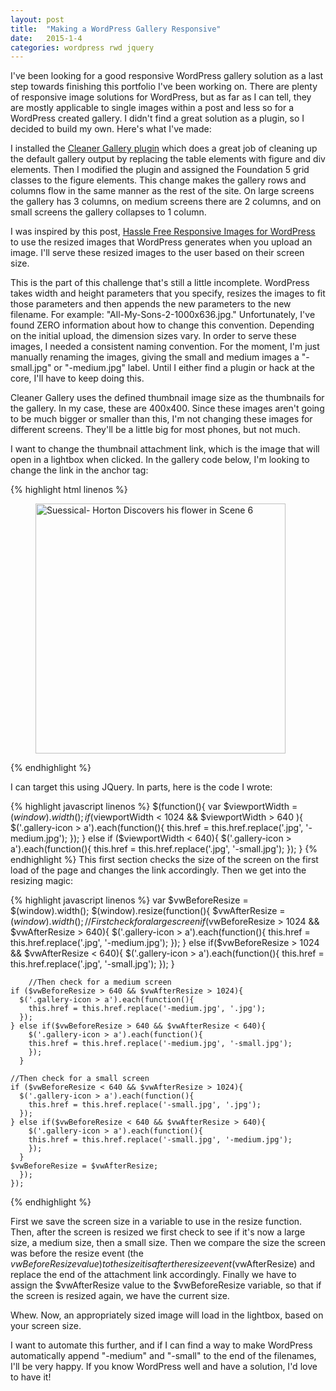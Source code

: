 ```yaml
---
layout: post
title:  "Making a WordPress Gallery Responsive"
date:   2015-1-4
categories: wordpress rwd jquery
---
```


I've been looking for a good responsive WordPress gallery solution as a last step towards finishing this portfolio I've been working on. There are plenty of responsive image solutions for WordPress, but as far as I can tell, they are mostly applicable to single images within a post and less so for a WordPress created gallery. I didn't find a great solution as a plugin, so I decided to build my own. Here's what I've made: 

I installed the [Cleaner Gallery plugin](http://wordpress.org/plugins/cleaner-gallery/) which does a great job of cleaning up the default gallery output by replacing the table elements with figure and div elements. Then I modified the plugin and assigned the Foundation 5 grid classes to the figure elements. This change makes the gallery rows and columns flow in the same manner as the rest of the site. On large screens the gallery has 3 columns, on medium screens there are 2 columns, and on small screens the gallery collapses to 1 column.

I was inspired by this post, [Hassle Free Responsive Images for WordPress](http://css-tricks.com/hassle-free-responsive-images-for-wordpress/) to use the resized images that WordPress generates when you upload an image. I'll serve these resized images to the user based on their screen size. 

This is the part of this challenge that's still a little incomplete. WordPress takes width and height parameters that you specify, resizes the images to fit those parameters and then appends the new parameters to the new filename. For example: "All-My-Sons-2-1000x636.jpg." Unfortunately, I've found ZERO information about how to change this convention. Depending on the initial upload, the dimension sizes vary. In order to serve these images, I needed a consistent naming convention. For the moment, I'm just manually renaming the images, giving the small and medium images a "-small.jpg" or "-medium.jpg" label. Until I either find a plugin or hack at the core, I'll have to keep doing this.

Cleaner Gallery uses the defined thumbnail image size as the thumbnails for the gallery. In my case, these are 400x400. Since these images aren't going to be much bigger or smaller than this, I'm not changing these images for different screens. They'll be a little big for most phones, but not much. 

I want to change the thumbnail attachment link, which is the image that will open in a lightbox when clicked. In the gallery code below, I'm looking to change the link in the anchor tag:

{% highlight html linenos %}
<figure class='gallery-item small-12 medium-6 large-4 columns'>
  <div class='gallery-icon '>
      <a href='http://localhost:8888/wp-content/uploads/2014/03/Suessical-6.jpg' rel="lightbox[gallery-0]">
          <img width="400" height="400" src="http://localhost:8888/wp-content/uploads/2014/03/Suessical-6-400x400.jpg" class="attachment-thumbnail" alt="Suessical- Horton Discovers his flower in Scene 6" />
      </a>
  </div>
</figure>
{% endhighlight %}

I can target this using JQuery. In parts, here is the code I wrote:

{% highlight javascript linenos %}
$(function(){
  var $viewportWidth = $(window).width();
  if ($viewportWidth < 1024 && $viewportWidth > 640 ){
    $('.gallery-icon > a').each(function(){
      this.href = this.href.replace('.jpg', '-medium.jpg');
    });
  } else if ($viewportWidth < 640){
    $('.gallery-icon > a').each(function(){
      this.href = this.href.replace('.jpg', '-small.jpg');
    });
  }
{% endhighlight %}
This first section checks the size of the screen on the first load of the page and changes the link accordingly. Then we get into the resizing magic:

{% highlight javascript linenos %}
  var $vwBeforeResize = $(window).width();
  $(window).resize(function(){
    $vwAfterResize = $(window).width();
    //First check for a large screen
    if ($vwBeforeResize > 1024 && $vwAfterResize > 640){
      $('.gallery-icon > a').each(function(){
        this.href = this.href.replace('.jpg', '-medium.jpg');
      });
    } else if($vwBeforeResize > 1024 && $vwAfterResize < 640){
        $('.gallery-icon > a').each(function(){
        this.href = this.href.replace('.jpg', '-small.jpg');
        });
      }

        //Then check for a medium screen
    if ($vwBeforeResize > 640 && $vwAfterResize > 1024){
      $('.gallery-icon > a').each(function(){
        this.href = this.href.replace('-medium.jpg', '.jpg');
      });
    } else if($vwBeforeResize > 640 && $vwAfterResize < 640){
        $('.gallery-icon > a').each(function(){
        this.href = this.href.replace('-medium.jpg', '-small.jpg');
        });
      }        

    //Then check for a small screen
    if ($vwBeforeResize < 640 && $vwAfterResize > 1024){
      $('.gallery-icon > a').each(function(){
        this.href = this.href.replace('-small.jpg', '.jpg');
      });
    } else if($vwBeforeResize < 640 && $vwAfterResize > 640){
        $('.gallery-icon > a').each(function(){
        this.href = this.href.replace('-small.jpg', '-medium.jpg');
        });
      }
    $vwBeforeResize = $vwAfterResize;
      });
    });
{% endhighlight %}

First we save the screen size in a variable to use in the resize function. Then, after the screen is resized we first check to see if it's now a large size, a medium size, then a small size.  Then we compare the size the screen was before the resize event (the $vwBeforeResize value) to the size it is after the resize event ($vwAfterResize) and replace the end of the attachment link accordingly. Finally we have to assign the $vwAfterResize value to the $vwBeforeResize variable, so that if the screen is resized again, we have the current size. 

Whew. Now, an appropriately sized image will load in the lightbox, based on your screen size. 

I want to automate this further, and if I can find a way to make WordPress automatically append "-medium" and "-small" to the end of the filenames, I'll be very happy. If you know WordPress well and have a solution, I'd love to have it!